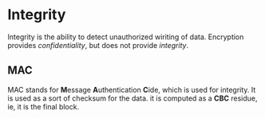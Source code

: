 # Integrity

Integrity is the ability to detect unauthorized wiriting of data. Encryption provides *confidentiality*, but does not provide *integrity*.

## MAC 

MAC stands for **M**essage **A**uthentication **C**ide, which is used for integrity. It is used as a sort of checksum for the data. it is computed as a **CBC** residue, ie, it is the final block.